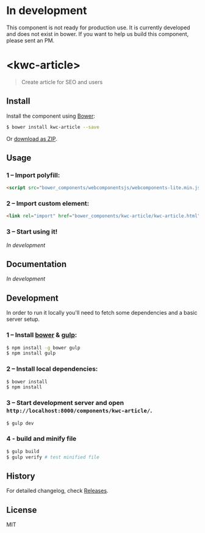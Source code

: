# In development

This component is not ready for production use.
It is currently developed and does not exist in bower.
If you want to help us build this component, please sent an PM.

# &lt;kwc-article&gt;

> Create article for SEO and users

## Install

Install the component using [Bower](http://bower.io/):

```sh
$ bower install kwc-article --save
```

Or [download as ZIP](https://github.com/successk/kwc-article/archive/master.zip).

## Usage

### 1 – Import polyfill:

```html
<script src="bower_components/webcomponentsjs/webcomponents-lite.min.js"></script>
```

### 2 – Import custom element:

```html
<link rel="import" href="bower_components/kwc-article/kwc-article.html">
```

### 3 – Start using it!

*In development*


## Documentation

*In development*

## Development

In order to run it locally you'll need to fetch some dependencies and a basic server setup.

### 1 – Install [bower](http://bower.io/) & [gulp](http://gulpjs.com/):

```sh
$ npm install -g bower gulp
$ npm install gulp
```

### 2 – Install local dependencies:

```sh
$ bower install
$ npm install
```

### 3 – Start development server and open `http://localhost:8000/components/kwc-article/`.

```sh
$ gulp dev
```

### 4 - build and minify file

```sh
$ gulp build
$ gulp verify # test minified file
```

## History

For detailed changelog, check [Releases](https://github.com/successk/kwc-article/releases).

## License

MIT